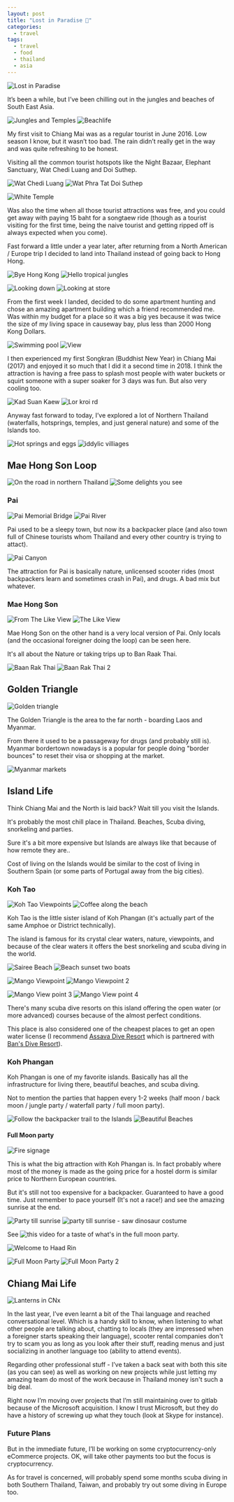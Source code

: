 ```yaml
---
layout: post
title: "Lost in Paradise 🌴"
categories:
  - travel
tags:
  - travel
  - food
  - thailand
  - asia
---
```


![Lost in Paradise](https://images.itinerantfoodie.com/uploads/lost-in-paradise-062018/4992394A-13AC-4190-A890-C4340B138FAF.jpeg)

It’s been a while, but I’ve been chilling out in the jungles and beaches of South East Asia.

![Jungles and Temples](https://images.itinerantfoodie.com/uploads/lost-in-paradise-062018/7AAE916D-9617-454B-81B5-FC90FFCA8510.jpeg)
![Beachlife ](https://images.itinerantfoodie.com/uploads/lost-in-paradise-062018/E2F39C1B-9986-4642-BB94-CD4ED64FB693.jpeg)

My first visit to Chiang Mai was as a regular tourist in June 2016. Low season I know, but it wasn’t too bad. The rain didn’t really get in the way and was quite refreshing to be honest.

Visiting all the common tourist hotspots like the Night Bazaar, Elephant Sanctuary, Wat Chedi Luang and Doi Suthep.

![Wat Chedi Luang](https://images.itinerantfoodie.com/uploads/lost-in-paradise-062018/0079B744-DDA7-42DE-A25E-4B5A635A3045.jpeg)
![Wat Phra Tat Doi Suthep](https://images.itinerantfoodie.com/uploads/lost-in-paradise-062018/57CF5CCA-52D1-4858-842C-2789B39CD8D0.jpeg)

![White Temple](https://images.itinerantfoodie.com/uploads/lost-in-paradise-062018/62AA011F-21C9-4A62-A877-4D02A97864D6.jpeg)

Was also the time when all those tourist attractions was free, and you could get away with paying 15 baht for a songtaew ride (though as a tourist visiting for the first time, being the naive tourist and getting ripped off is always expected when you come).

Fast forward a little under a year later, after returning from a North American / Europe trip I decided to land into Thailand instead of going back to Hong Hong.

![Bye Hong Kong](https://images.itinerantfoodie.com/uploads/lost-in-paradise-062018/66A90AEC-67C0-453F-B5FD-6FFFE8937B77.jpeg)
![Hello tropical jungles](https://images.itinerantfoodie.com/uploads/lost-in-paradise-062018/62581FF8-AB4E-43C2-BCA1-71FA5F222FE1.jpeg)

![Looking down](https://images.itinerantfoodie.com/uploads/lost-in-paradise-062018/F2D2FFB9-5506-489E-B05F-89BFA35B65CC.jpeg)
![Looking at store ](https://images.itinerantfoodie.com/uploads/lost-in-paradise-062018/3BFC7227-B491-4848-A4CE-FD23E0391049.jpeg)

From the first week I landed, decided to do some apartment hunting and chose an amazing apartment building which a friend recommended me. Was within my budget for a place so it was a big yes because it was twice the size of my living space in causeway bay, plus less than 2000 Hong Kong Dollars.

![Swimming pool](https://images.itinerantfoodie.com/uploads/lost-in-paradise-062018/5C941E72-105C-4BC2-8CBB-94FBD9EF4129.jpeg)
![View](https://images.itinerantfoodie.com/uploads/lost-in-paradise-062018/49CF5116-B507-4967-95F8-456E867063CC.jpeg)

I then experienced my first Songkran (Buddhist New Year) in Chiang Mai (2017) and enjoyed it so much that  I did it a second time in 2018. I think the attraction is having a free pass to splash most people with water buckets or squirt someone with a super soaker for 3 days was fun. But also very cooling too.

![Kad Suan Kaew](https://images.itinerantfoodie.com/uploads/lost-in-paradise-062018/FE7F7B3D-1658-416E-94DE-596BD3FA0367.jpeg)
![Lor kroi rd](https://images.itinerantfoodie.com/uploads/lost-in-paradise-062018/D1D98970-D025-4330-B3D7-E0E2786BDBE5.jpeg)

Anyway fast forward to today, I’ve explored a lot of Northern Thailand (waterfalls, hotsprings, temples, and just general nature) and some of the Islands too.

![Hot springs and eggs](https://images.itinerantfoodie.com/uploads/lost-in-paradise-062018/67D7B323-77E7-40F5-B903-ADD694D57C5F.jpeg)
![iddylic villiages](https://images.itinerantfoodie.com/uploads/lost-in-paradise-062018/C6EED5E0-66C1-4DDC-A0B8-3277273ED240.jpeg)

## Mae Hong Son Loop

![On the road in northern Thailand](https://images.itinerantfoodie.com/uploads/lost-in-paradise-062018/93EF1406-5E3A-4652-A803-69C43222712F.jpeg)
![Some delights you see](https://images.itinerantfoodie.com/uploads/lost-in-paradise-062018/987473DE-A43C-48C2-A705-4A657EBEFDD9.jpeg)

### Pai

![Pai Memorial Bridge](https://images.itinerantfoodie.com/uploads/lost-in-paradise-062018/C9E8B8A9-AA8D-412B-A382-7A6204A81491.jpeg)
![Pai River](https://images.itinerantfoodie.com/uploads/lost-in-paradise-062018/01577217-A20F-4858-A6DC-3206FE75B932.jpeg)

Pai used to be a sleepy town, but now its a backpacker place (and also town full of Chinese tourists whom Thailand and every other country is trying to attact).

![Pai Canyon](https://images.itinerantfoodie.com/uploads/lost-in-paradise-062018/4F1133A6-2E94-4B56-922C-526F3666B0C3.jpeg)

The attraction for Pai is basically nature, unlicensed scooter rides (most backpackers learn and sometimes crash in Pai), and drugs. A bad mix but whatever.

### Mae Hong Son

![From The Like View](https://images.itinerantfoodie.com/uploads/digital-nomadding-china/maehongson.jpg)
![The Like View](https://images.itinerantfoodie.com/uploads/mae-hong-son-loop/maehongsonnight.jpg)

Mae Hong Son on the other hand is a very local version of Pai. Only locals (and the occasional foreigner doing the loop) can be seen here.

It's all about the Nature or taking trips up to Ban Raak Thai.

![Baan Rak Thai](https://images.itinerantfoodie.com/uploads/lost-in-paradise-062018/182FC667-6B1C-4B12-BE5B-FAC2F667A10C.jpeg)
![Baan Rak Thai 2](https://images.itinerantfoodie.com/uploads/lost-in-paradise-062018/3F6B924F-E2B1-4A3C-9053-5A12137B9D71.jpeg)

## Golden Triangle

![Golden triangle](https://images.itinerantfoodie.com/uploads/lost-in-paradise-062018/86550D6E-A994-42A1-A35B-CA496CE95CBF.jpeg)

The Golden Triangle is the area to the far north - boarding Laos and Myanmar.

From there it used to be a passageway for drugs (and probably still is). Myanmar bordertown nowadays is a popular for people doing "border bounces" to reset their visa or shopping at the market.

![Myanmar markets](https://images.itinerantfoodie.com/uploads/lost-in-paradise-062018/3E27FA6F-E1A5-48BA-AA80-613B3856E5E8.jpeg)

## Island Life

Think Chiang Mai and the North is laid back? Wait till you visit the Islands.

It's probably the most chill place in Thailand. Beaches, Scuba diving, snorkeling and parties.

Sure it's a bit more expensive but Islands are always like that because of how remote they are..

Cost of living on the Islands would be similar to the cost of living in Southern Spain (or some parts of Portugal away from the big cities).

### Koh Tao

![Koh Tao Viewpoints](https://images.itinerantfoodie.com/uploads/lost-in-paradise-062018/A6244560-136A-49E1-87BD-2C9D613995C1.jpeg)
![Coffee along the beach](https://images.itinerantfoodie.com/uploads/lost-in-paradise-062018/763F8939-281B-4C0A-A0A0-DB87C52F38FD.jpeg)

Koh Tao is the little sister island of Koh Phangan (it's actually part of the same Amphoe or District technically).

The island is famous for its crystal clear waters, nature, viewpoints, and because of the clear waters it offers the best snorkeling and scuba diving in the world.

![Sairee Beach](https://images.itinerantfoodie.com/uploads/lost-in-paradise-062018/8E1FDD9A-094E-4B35-B987-6E33E52C79BB.jpeg)
![Beach sunset two boats](https://images.itinerantfoodie.com/uploads/lost-in-paradise-062018/6EFE1A38-01E8-4674-85E5-4C72F31F15A2.jpeg)

![Mango Viewpoint](https://images.itinerantfoodie.com/uploads/lost-in-paradise-062018/20E458B3-C00F-497A-89DA-4BD6765404E2.jpeg)
![Mango Viewpoint 2](https://images.itinerantfoodie.com/uploads/lost-in-paradise-062018/8B412C1A-CFF4-49A4-BAC9-151CD84AF616.jpeg)

![Mango View point 3](https://images.itinerantfoodie.com/uploads/lost-in-paradise-062018/0AEC9089-5A96-4707-95DD-F72E7A816EFA.jpeg)
![Mango View point 4](https://images.itinerantfoodie.com/uploads/lost-in-paradise-062018/867C871B-DA01-4592-8FE0-011558213831.jpeg)

There's many scuba dive resorts on this island offering the open water (or more advanced) courses because of the almost perfect conditions.

This place is also considered one of the cheapest places to get an open water license (I recommend [Assava Dive Resort](http://www.assavadiveresort.com/) which is partnered with [Ban's Dive Resort](http://www.bansdivingresort.com/)).

### Koh Phangan

Koh Phangan is one of my favorite islands. Basically has all the infrastructure for living there, beautiful beaches, and scuba diving.

Not to mention the parties that happen every 1-2 weeks (half moon / back moon / jungle party / waterfall party / full moon party).

![Follow the backpacker trail to the Islands](https://images.itinerantfoodie.com/uploads/lost-in-paradise-062018/1CF0DA07-8F58-4766-B8E9-C23010368615.jpeg)
![Beautiful Beaches](https://images.itinerantfoodie.com/uploads/lost-in-paradise-062018/8BA14B87-ED22-4281-A487-B6ECB1102B05.jpeg)

#### Full Moon party

![Fire signage](https://images.itinerantfoodie.com/uploads/lost-in-paradise-062018/B9A9D20F-C79B-4BD4-A301-B675952FF08D.jpeg)

This is what the big attraction with Koh Phangan is. In fact probably where most of the money is made as the going price for a hostel dorm is similar price to Northern European countries.

But it's still not too expensive for a backpacker. Guaranteed to have a good time. Just remember to pace yourself (It's not a race!) and see the amazing sunrise at the end.

![Party till sunrise](https://images.itinerantfoodie.com/uploads/lost-in-paradise-062018/E044A9CC-26E3-4D67-9BD3-DB5A2A4D4FDF.jpeg)
![party till sunrise - saw dinosaur costume](https://images.itinerantfoodie.com/uploads/lost-in-paradise-062018/79A9B414-7970-44A6-9B79-8032E9EBE014.jpeg)


See ![this video](https://youtu.be/UPcRmfORw_E) for a taste of what's in the full moon party.

![Welcome to Haad Rin](https://images.itinerantfoodie.com/uploads/lost-in-paradise-062018/C7F449DB-B0DD-4FED-863D-13FAFD613201.jpeg)

![Full Moon Party](https://images.itinerantfoodie.com/uploads/lost-in-paradise-062018/EA535CE2-1EA5-4D4B-A408-FC5FEC35A1BF.jpeg)
![Full Moon Party 2](https://images.itinerantfoodie.com/uploads/lost-in-paradise-062018/30892819-8F9C-4F7E-B936-714BB75F9581.jpeg)

## Chiang Mai Life

![Lanterns in CNx](https://images.itinerantfoodie.com/uploads/lost-in-paradise-062018/9E015812-5CBF-49B3-B046-79A94B65CE5F.jpeg)

In the last year, I’ve even learnt a bit of the Thai language and reached conversational level. Which is a handy skill to know, when listening to what other people are talking about, chatting to locals (they are impressed when a foreigner starts speaking their language), scooter rental companies don't try to scam you as long as you look after their stuff, reading menus and just socializing in another language too (ability to attend events).

Regarding other professional stuff - I’ve taken a back seat with both this site (as you can see) as well as working on new projects while just letting my amazing team do most of the work because in Thailand money isn't such a big deal.

Right now I’m moving over projects that I’m still maintaining over to gitlab because of the Microsoft acquisition. I know I trust Microsoft, but they do have a history of screwing up what they touch (look at Skype for instance).

### Future Plans

But in the immediate future, I’ll be working on some  cryptocurrency-only eCommerce projects. OK, will take other payments too but the focus is cryptocurrency.

As for travel is concerned, will probably spend some months scuba diving in both Southern Thailand, Taiwan, and probably try out some diving in Europe too.
